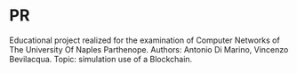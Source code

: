 # PR
Educational project realized for the examination of Computer Networks of The University Of Naples Parthenope.
Authors: Antonio Di Marino, Vincenzo Bevilacqua.
Topic: simulation use of a Blockchain.
